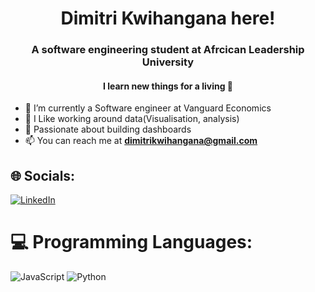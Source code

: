 <h1 align="center">Dimitri Kwihangana  here! </h1>
<h3 align="center"> A software engineering student  at Afrcican Leadership University</h3>
<h4 align="center"> I learn new things for a living 🤙 </h4>

- 🔭 I’m currently a Software engineer at Vanguard Economics
- 🌱 I Like working around data(Visualisation, analysis)
- 🥑 Passionate about building dashboards
- 📫 You can reach me at **dimitrikwihangana@gmail.com**
 



## 🌐 Socials:
[![LinkedIn](https://img.shields.io/badge/LinkedIn-%230077B5.svg?logo=linkedin&logoColor=white)](https://www.linkedin.com/in/dimitri-kwihangana-529b8a247/) 

# 💻 Programming Languages:

![JavaScript](https://img.shields.io/badge/javascript-%23323330.svg?style=for-the-badge&logo=javascript&logoColor=%23F7DF1E)  ![Python](https://img.shields.io/badge/python-3670A0?style=for-the-badge&logo=python&logoColor=ffdd54)
